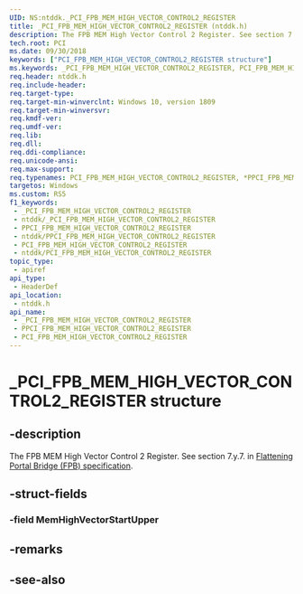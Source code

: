 ```yaml
---
UID: NS:ntddk._PCI_FPB_MEM_HIGH_VECTOR_CONTROL2_REGISTER
title: _PCI_FPB_MEM_HIGH_VECTOR_CONTROL2_REGISTER (ntddk.h)
description: The FPB MEM High Vector Control 2 Register. See section 7.y.7.
tech.root: PCI
ms.date: 09/30/2018
keywords: ["PCI_FPB_MEM_HIGH_VECTOR_CONTROL2_REGISTER structure"]
ms.keywords: _PCI_FPB_MEM_HIGH_VECTOR_CONTROL2_REGISTER, PCI_FPB_MEM_HIGH_VECTOR_CONTROL2_REGISTER, *PPCI_FPB_MEM_HIGH_VECTOR_CONTROL2_REGISTER,
req.header: ntddk.h
req.include-header: 
req.target-type: 
req.target-min-winverclnt: Windows 10, version 1809
req.target-min-winversvr: 
req.kmdf-ver: 
req.umdf-ver: 
req.lib: 
req.dll: 
req.ddi-compliance: 
req.unicode-ansi: 
req.max-support: 
req.typenames: PCI_FPB_MEM_HIGH_VECTOR_CONTROL2_REGISTER, *PPCI_FPB_MEM_HIGH_VECTOR_CONTROL2_REGISTER
targetos: Windows
ms.custom: RS5
f1_keywords:
 - _PCI_FPB_MEM_HIGH_VECTOR_CONTROL2_REGISTER
 - ntddk/_PCI_FPB_MEM_HIGH_VECTOR_CONTROL2_REGISTER
 - PPCI_FPB_MEM_HIGH_VECTOR_CONTROL2_REGISTER
 - ntddk/PPCI_FPB_MEM_HIGH_VECTOR_CONTROL2_REGISTER
 - PCI_FPB_MEM_HIGH_VECTOR_CONTROL2_REGISTER
 - ntddk/PCI_FPB_MEM_HIGH_VECTOR_CONTROL2_REGISTER
topic_type:
 - apiref
api_type:
 - HeaderDef
api_location:
 - ntddk.h
api_name:
 - _PCI_FPB_MEM_HIGH_VECTOR_CONTROL2_REGISTER
 - PPCI_FPB_MEM_HIGH_VECTOR_CONTROL2_REGISTER
 - PCI_FPB_MEM_HIGH_VECTOR_CONTROL2_REGISTER
---
```


# _PCI_FPB_MEM_HIGH_VECTOR_CONTROL2_REGISTER structure


## -description

The FPB MEM High Vector Control 2 Register. See section 7.y.7. in [Flattening Portal Bridge (FPB) specification](https://pcisig.com).

## -struct-fields

### -field MemHighVectorStartUpper

## -remarks

## -see-also

